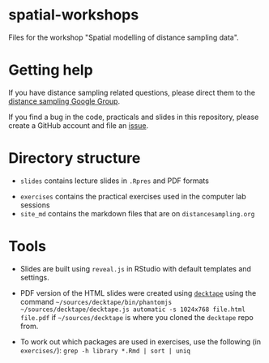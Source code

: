 spatial-workshops
=================

Files for the workshop "Spatial modelling of distance sampling data".

# Getting help

If you have distance sampling related questions, please direct them to the [distance sampling Google Group](https://groups.google.com/forum/#!forum/distance-sampling).

If you find a bug in the code, practicals and slides in this repository, please create a GitHub account and file an [issue](https://github.com/DistanceDevelopment/spatial-workshops/issues).

# Directory structure

- `slides` contains lecture slides in `.Rpres` and PDF formats
* `exercises` contains the practical exercises used in the computer lab sessions
* `site_md` contains the markdown files that are on `distancesampling.org`


# Tools

* Slides are built using `reveal.js` in RStudio with default templates and settings.
- PDF version of the HTML slides were created using [`decktape`](https://github.com/astefanutti/decktape) using the command `~/sources/decktape/bin/phantomjs ~/sources/decktape/decktape.js automatic -s 1024x768 file.html file.pdf` if `~/sources/decktape` is where you cloned the `decktape` repo from.
* To work out which packages are used in exercises, use the following (in `exercises/`): `grep -h library *.Rmd | sort | uniq`

